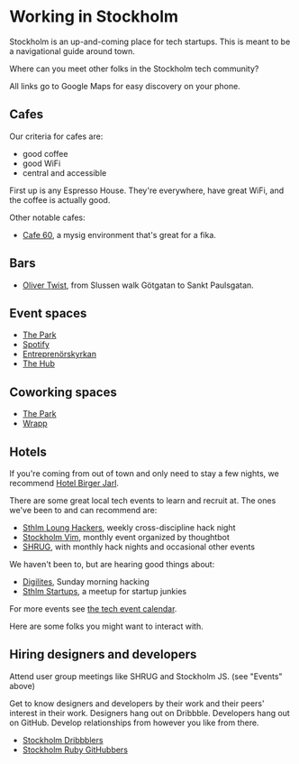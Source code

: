 Working in Stockholm
====================

Stockholm is an up-and-coming place for tech startups. This is meant to
be a navigational guide around town.

Where can you meet other folks in the Stockholm tech community?

All links go to Google Maps for easy discovery on your phone.

Cafes
-----

Our criteria for cafes are:

* good coffee
* good WiFi
* central and accessible

First up is any Espresso House. They're everywhere, have great WiFi, and
the coffee is actually good.

Other notable cafes:

* [Cafe 60](http://bit.ly/ZhQo6O), a mysig environment that's great for a fika.

Bars
----

* [Oliver Twist](http://bit.ly/ZhQGux), from Slussen walk Götgatan to Sankt
  Paulsgatan.

Event spaces
------------

* [The Park](http://bit.ly/12pQNkt)
* [Spotify](http://bit.ly/12pQtlM)
* [Entreprenörskyrkan](http://bit.ly/12pQzcY)
* [The Hub](http://bit.ly/12pQF4s)


Coworking spaces
----------------

* [The Park](http://bit.ly/12pQNkt)
* [Wrapp](http://bit.ly/12pS5fl)

Hotels
------

If you're coming from out of town and only need to stay a few nights, we
recommend [Hotel Birger Jarl](http://www.birgerjarl.se/).

There are some great local tech events to learn and recruit at. The ones we've
been to and can recommend are:

* [Sthlm Loung Hackers](http://www.meetup.com/STHLM-Lounge-Hackers/),
  weekly cross-discipline hack night
* [Stockholm Vim](http://www.meetup.com/Stockholm-Vim/), monthly event
  organized by thoughtbot
* [SHRUG](http://www.meetup.com/SHRUGse/), with monthly hack nights and
  occasional other events

We haven't been to, but are hearing good things about:

* [Digilites](http://www.meetup.com/Digilites/), Sunday morning hacking
* [Sthlm Startups](http://www.meetup.com/Sthlm-Startups/), a meetup for
  startup junkies

For more events see [the tech event calendar](http://usergroup.se/).

Here are some folks you might want to interact with.

Hiring designers and developers
-------------------------------

Attend user group meetings like SHRUG and Stockholm JS. (see "Events"
above)

Get to know designers and developers by their work and their peers' interest in
their work. Designers hang out on Dribbble. Developers hang out on GitHub.
Develop relationships from however you like from there.

* [Stockholm Dribbblers](http://dribbble.com/designers?location=Stockholm)
* [Stockholm Ruby
  GitHubbers](https://github.com/search?type=Users&language=ruby&q=location:stockholm)
